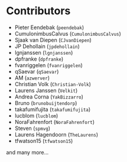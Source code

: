 Contributors
============


* Pieter Eendebak (`peendebak`)
* CumulonimbusCalvus (`CumulonimbusCalvus`)
* Sjaak van Diepen (`CJvanDiepen`)
* JP Dehollain (`jpdehollain`)
* lgnjanssen (`lgnjanssen`)
* dpfranke (`dpfranke`)
* fvanriggelen (`fvanriggelen`)
* qSaevar (`qSaevar`)
* AM (`azwerver`)
* Christian Volk (`Christian-Volk`)
* Laurens Janssen (`Velkit`)
* Andrea Corna (`YakBizzarro`)
* Bruno  (`brunobuijtendorp`)
* takafumifujita (`takafumifujita`)
* lucblom (`lucblom`)
* NoraFahrenfort (`NoraFahrenfort`)
* Steven (`spmvg`)
* Laurens Hagendoorn (`TheLaurens`)
* tfwatson15 (`tfwatson15`)

and many more...